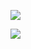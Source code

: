 ![](https://komarev.com/ghpvc/?username=postmansfarewell&color=a85f59&style=for-the-badge&label=fiona+apple)


![](https://media.discordapp.net/attachments/1135759275873009664/1284905150242361354/HomeDesignerPress.gif?ex=66e854ac&is=66e7032c&hm=47893b1e34ba95f5f74ea5194e20f67552f3e41774a2193fdc7ed65c965c3a8f&=&width=539&height=389)
